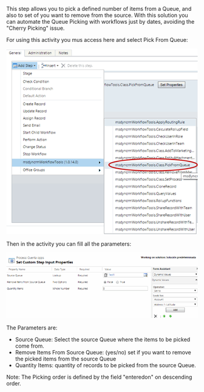 This step allows you to pick a defined number of items from a Queue, and also to set of you want to remove from the source. 
With this solution you can automate the Queue Picking with workflows just by dates, avoiding the "Cherry Picking" issue.

For using this activity you mus access here and select Pick From Queue:

![](Pick%20From%20Queue_wf1.gif)

Then in the activity you can fill all the parameters:

![](Pick%20From%20Queue_wf2.gif)

The Parameters are:
* Source Queue: Select the source Queue where the items to be picked come from.
* Remove Items From Source Queue: (yes/no) set if you want to remove the picked items from the source Queue  
* Quantity Items: quantity of records to be picked from the source Queue. 

Note: The Picking order is defined by the field "enteredon" on descending order.
